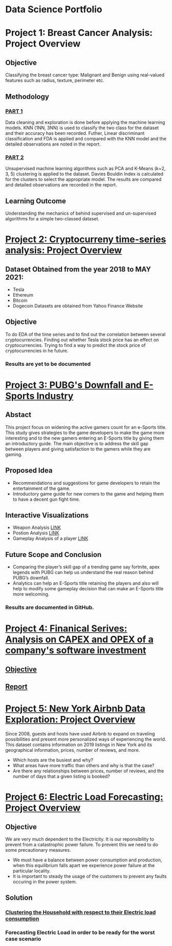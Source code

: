 # Data Science Portfolio

# Project 1: Breast Cancer Analysis: Project Overview

## Objective

Classifying the breast cancer type: Malignant and Benign using real-valued features such as radius, texture, perimeter etc.

## Methodology

### [PART 1](https://github.com/Rosh-R/Breast-Cancer-Analysis-Part-1-)
Data cleaning and exploration is done before applying the machine learning models. KNN (1NN, 3NN) is used to classify the two class for the dataset and their accuracy has been recorded. Futher, Linear discriminant classification and FDA is applied and compared with the KNN model and the detailed observations are noted in the report.

### [PART 2](https://github.com/Rosh-R/Breast-Cancer-Analysis-Part-2)
Unsupervised machine learning algorithms such as PCA and K-Means (k=2, 3, 5) clustering is applied to the dataset. Davies Bouldin Index is calculated for the clusters to select the appropriate model. The results are compared and detailed observations are recorded in the report.

## Learning Outcome
Understanding the mechanics of behind supervised and un-supervised algorithms for a simple two-classed dataset. 

# [Project 2: Cryptocurreny time-series analysis: Project Overview](https://github.com/Rosh-R/Crypto-Currency-TS-Analysis)

## Dataset Obtained from the year 2018 to MAY 2021:
* Tesla
* Ethereum
* Bitcoin
* Dogecoin
Datasets are obtained from Yahoo Finance Website

## Objective
To do EDA of the time series and to find out the correlation between several cryptocurrencies. Finding out whether Tesla stock price has an effect on cryptocurrencies. Trying to find a way to predict the stock price of cryptocurrencies in he future. 

### Results are yet to be documented

# [Project 3: PUBG's Downfall and E-Sports Industry](https://github.com/Rosh-R/PUBG-s-Downfall-and-E-Sports-Industry)

## Abstact
This project focus on widening the active gamers count for an e-Sports title. This study gives strategies to the game developers to make the game more interesting and to the new gamers entering an E-Sports title by giving them an introductory guide. The main objective is to address the skill gap between players and giving satisfaction to the gamers while they are gaming.

## Proposed Idea
* Recommendations and suggestions for game developers to retain the entertainment of the game.
* Introductory game guide for new comers to the game and helping them to have a decent gun fight time. 

## Interactive Visualizations
* Weapon Analysis [LINK](https://public.tableau.com/app/profile/roshan.raj3718/viz/WeaponanalysisR/WeaponDashboard)
* Postion Analysis [LINK](https://public.tableau.com/app/profile/roshan.raj3718/viz/Miramir/Dashboard1)
* Gameplay Analysis of a player [LINK](https://public.tableau.com/app/profile/roshan.raj3718/viz/aggmatch/EDA)

## Future Scope and Conclusion
* Comparing the player’s skill gap of a trending game say fortnite, apex legends with PUBG can help us understand the real reason behind PUBG’s downfall.
* Analytics can help an E-Sports title retaining the players and also will help to modify some gameplay decision that can make an E-Sports title more welcoming.

### Results are documented in GitHub. 

# [Project 4: Finanical Serives: Analysis on CAPEX and OPEX of a company's software investment](https://github.com/Rosh-R/CAPEX-and-OPEX-Analysis)

## [Objective](https://github.com/Rosh-R/CAPEX-and-OPEX-Analysis/blob/main/Problem%20Objective.pdf)

## [Report](https://github.com/Rosh-R/CAPEX-and-OPEX-Analysis/blob/main/Financial%20Service%20and%20Information%20System.pdf)

# [Project 5: New York Airbnb Data Exploration: Project Overview](https://github.com/Rosh-R/New-York-Airbnb-Data-Exploration/tree/main)

Since 2008, guests and hosts have used Airbnb to expand on traveling possibilities and present more personalized ways of experiencing the world. This dataset contains information on 2019 listings in New York and its geographical information, prices, number of reviews, and more.

* Which hosts are the busiest and why?
* What areas have more traffic than others and why is that the case?
* Are there any relationships between prices, number of reviews, and the number of days that a given listing is booked?

# [Project 6: Electric Load Forecasting: Project Overview](https://github.com/Rosh-R/Electric-Load-Forecasting)

## Objective

We are very much dependent to the Electricity. It is our reponsibility to prevent from a catastrophic power failure. To prevent this we need to do some precautionary measures.
* We must have a balance between power consumption and production, when this equilibrium falls apart we experience power failure at the particular locality.
* It is important to steady the usage of the customers to prevent any faults occuring in the power system.

## Solution

### [Clustering the Household with respect to their Electric load consumption](https://github.com/Rosh-R/Electric-Load-Forecasting/blob/main/Load%20Forecasting%20Clustering.ipynb)
### Forecasting Electric Load in order to be ready for the worst case scenario
